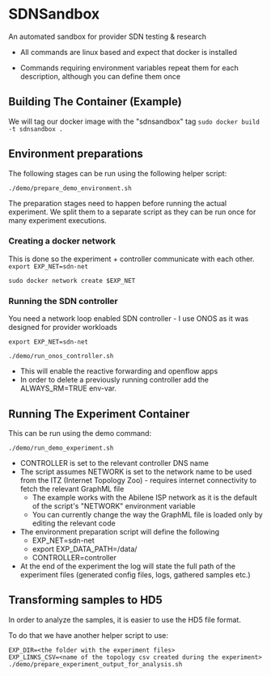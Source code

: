 # SDNSandbox
An automated sandbox for provider SDN testing &amp; research

* All commands are linux based and expect that docker is installed

* Commands requiring environment variables repeat them for each description, although you can define them once

## Building The Container (Example)
We will tag our docker image with the "sdnsandbox" tag
`sudo docker build -t sdnsandbox .`

## Environment preparations
The following stages can be run using the following helper script:

`./demo/prepare_demo_environment.sh`

The preparation stages need to happen before running the actual experiment.
We split them to a separate script as they can be run once for many experiment executions.
### Creating a docker network
This is done so the experiment + controller communicate with each other.
`export EXP_NET=sdn-net`

`sudo docker network create $EXP_NET`

### Running the SDN controller
 You need a network loop enabled SDN controller - I use ONOS as it was designed for provider workloads
 
`export EXP_NET=sdn-net`

`./demo/run_onos_controller.sh`

* This will enable the reactive forwarding and openflow apps
* In order to delete a previously running controller add the ALWAYS_RM=TRUE env-var.

## Running The Experiment Container
This can be run using the demo command:

`./demo/run_demo_experiment.sh`
        
* CONTROLLER is set to the relevant controller DNS name
* The script assumes NETWORK is set to the network name to be used from the ITZ (Internet Topology Zoo) -
requires internet connectivity to fetch the relevant GraphML file
    * The example works with the Abilene ISP network as it is the default of the script's "NETWORK" environment variable
    * You can currently change the way the GraphML file is loaded only by editing the relevant code
* The environment preparation script will define the following
    * EXP_NET=sdn-net
    * export EXP_DATA_PATH=/data/
    * CONTROLLER=controller 
* At the end of the experiment the log will state the full path of the experiment files
(generated config files, logs, gathered samples etc.)
## Transforming samples to HD5
In order to analyze the samples, it is easier to use the HD5 file format.

To do that we have another helper script to use:
```
EXP_DIR=<the folder with the experiment files>
EXP_LINKS_CSV=<name of the topology csv created during the experiment>
./demo/prepare_experiment_output_for_analysis.sh